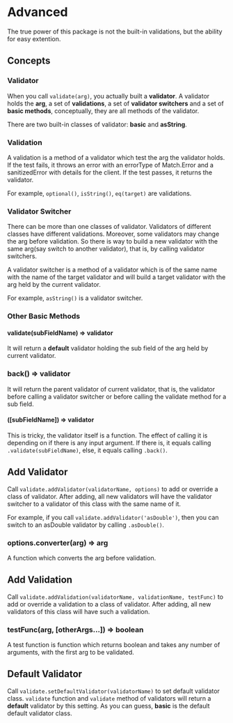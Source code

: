 # Advanced
The true power of this package is not the built-in validations, but the ability for easy extention.  

## Concepts
### Validator
When you call `validate(arg)`, you actually built a **validator**. A validator holds the **arg**, a set of **validations**, a set of **validator switchers** and a set of **basic methods**, conceptually, they are all methods of the validator.  

There are two built-in classes of validator: **basic** and **asString**.

### Validation
A validation is a method of a validator which test the arg the validator holds. If the test fails, it throws an error with an errorType of Match.Error and a sanitizedError with details for the client. If the test passes, it returns the validator.  

For example, `optional()`, `isString()`, `eq(target)` are validations.

### Validator Switcher
There can be more than one classes of validator. Validators of different classes have different validations. Moreover, some validators may change the arg before validation. So there is way to build a new validator with the same arg(say switch to another validator), that is, by calling validator switchers.  

A validator switcher is a method of a validator which is of the same name with the name of the target validator and will build a target validator with the arg held by the current validator.

For example, `asString()` is a validator switcher.

### Other Basic Methods
#### validate(subFieldName) => validator
It will return a **default** validator holding the sub field of the arg held by current validator.

### back() => validator
It will return the parent validator of current validator, that is, the validator before calling a validator switcher or before calling the validate method for a sub field.

#### ([subFieldName]) => validator
This is tricky, the validator itself is a function. The effect of calling it is depending on if there is any input argument. If there is, it equals calling `.validate(subFieldName)`, else, it equals calling `.back()`.

## Add Validator
Call `validate.addValidator(validatorName, options)` to add or override a class of validator. After adding, all new validators will have the validator switcher to a validator of this class with the same name of it.

For example, if you call `validate.addValidator('asDouble')`, then you can switch to an asDouble validator by calling `.asDouble()`.

### options.converter(arg) => arg
A function which converts the arg before validation.

## Add Validation
Call `validate.addValidation(validatorName, validationName, testFunc)` to add or override a validation to a class of validator. After adding, all new validators of this class will have such a validation.

### testFunc(arg, [otherArgs...]) => boolean
A test function is function which returns boolean and takes any number of arguments, with the first arg to be validated.

## Default Validator
Call `validate.setDefaultValidator(validatorName)` to set default validator class.
`validate` function and `validate` method of validators will return a **default** validator by this setting. As you can guess, **basic** is the default default validator class.
